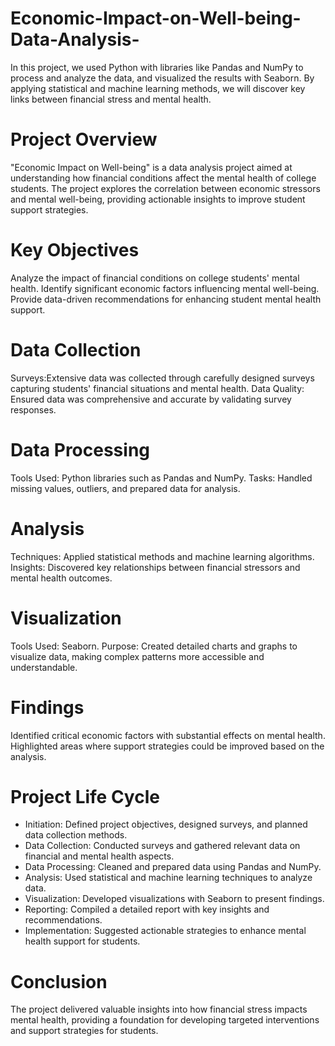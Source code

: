 # Economic-Impact-on-Well-being-Data-Analysis-
In this project, we used Python with libraries like Pandas and NumPy to process and analyze the data, and visualized the results with Seaborn. By applying statistical and machine learning methods, we will  discover key links between financial stress and mental health.

# Project Overview
"Economic Impact on Well-being" is a data analysis project aimed at understanding how financial conditions affect the mental health of college students. The project explores the correlation between economic stressors and mental well-being, providing actionable insights to improve student support strategies.

# Key Objectives
Analyze the impact of financial conditions on college students' mental health.
Identify significant economic factors influencing mental well-being.
Provide data-driven recommendations for enhancing student mental health support.

# Data Collection
   Surveys:Extensive data was collected through carefully designed surveys capturing students' financial situations and mental health.
   Data Quality: Ensured data was comprehensive and accurate by validating survey responses.

# Data Processing
   Tools Used: Python libraries such as Pandas and NumPy.
   Tasks: Handled missing values, outliers, and prepared data for analysis.

# Analysis
   Techniques: Applied statistical methods and machine learning algorithms.
   Insights: Discovered key relationships between financial stressors and mental health outcomes.

# Visualization
   Tools Used: Seaborn.
   Purpose: Created detailed charts and graphs to visualize data, making complex patterns more accessible and understandable.

# Findings
   Identified critical economic factors with substantial effects on mental health.
   Highlighted areas where support strategies could be improved based on the analysis.

# Project Life Cycle
  * Initiation: Defined project objectives, designed surveys, and planned data collection methods.
  * Data Collection: Conducted surveys and gathered relevant data on financial and mental health aspects.
  * Data Processing: Cleaned and prepared data using Pandas and NumPy.
  * Analysis: Used statistical and machine learning techniques to analyze data.
  * Visualization: Developed visualizations with Seaborn to present findings.
  * Reporting: Compiled a detailed report with key insights and recommendations.
  * Implementation: Suggested actionable strategies to enhance mental health support for students.

# Conclusion
   The project delivered valuable insights into how financial stress impacts mental health, providing a foundation for developing targeted    interventions and support strategies for students.
